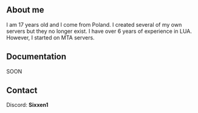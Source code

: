 ## About me
I am 17 years old and I come from Poland. I created several of my own servers but they no longer exist. I have over 6 years of experience in LUA. However, I started on MTA servers.

## Documentation
SOON


## Contact
Discord: <b>Sixxen1</b>
